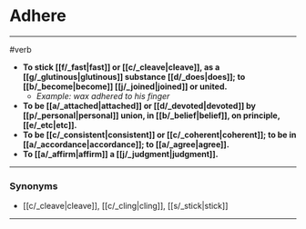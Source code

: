 # Adhere
---
#verb
- **To stick [[f/_fast|fast]] or [[c/_cleave|cleave]], as a [[g/_glutinous|glutinous]] substance [[d/_does|does]]; to [[b/_become|become]] [[j/_joined|joined]] or united.**
	- _Example: wax adhered to his finger_
- **To be [[a/_attached|attached]] or [[d/_devoted|devoted]] by [[p/_personal|personal]] union, in [[b/_belief|belief]], on principle, [[e/_etc|etc]].**
- **To be [[c/_consistent|consistent]] or [[c/_coherent|coherent]]; to be in [[a/_accordance|accordance]]; to [[a/_agree|agree]].**
- **To [[a/_affirm|affirm]] a [[j/_judgment|judgment]].**
---
### Synonyms
- [[c/_cleave|cleave]], [[c/_cling|cling]], [[s/_stick|stick]]
---
